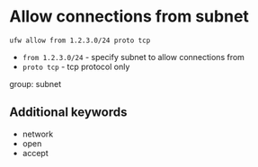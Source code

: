 # Allow connections from subnet

```ufw
ufw allow from 1.2.3.0/24 proto tcp
```

- `from 1.2.3.0/24` - specify subnet to allow connections from
- `proto tcp` - tcp protocol only

group: subnet


## Additional keywords
- network
- open
- accept
